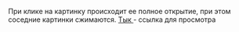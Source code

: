 При клике на картинку происходит ее полное открытие, при этом соседние картинки сжимаются.
<a href="https://tronev.github.io/picture_cards/index.html">Тык </a> - ссылка для просмотра
